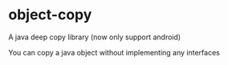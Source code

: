# object-copy
A java deep copy library (now only support android)

You can copy a java object without implementing any interfaces
